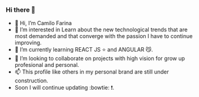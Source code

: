 ### Hi there 👋
- 👋 Hi, I’m Camilo Farina 
- 👀 I’m interested in Learn about the new technological trends that are most demanded 
and that converge with the passion I have to continue improving.
- 🌱 I’m currently learning  REACT JS :star: and ANGULAR :smirk_cat:.
- 💞 I’m looking to collaborate on projects with high vision for grow up profesional and personal.
- 📫 This profile like others in my personal brand are still under construction.
-  Soon I will continue updating :bowtie: :exclamation:.

<!---
CfarinaValencia/CfarinaValencia is a ✨ special ✨ repository because its `README.md` (this file) appears on your GitHub profile.
You can click the Preview link to take a look at your changes.

<!--
**CfarinaValencia/CfarinaValencia** is a ✨ _special_ ✨ repository because its `README.md` (this file) appears on your GitHub profile.

Here are some ideas to get you started:

- 🔭 I’m currently working on ...
- 🌱 I’m currently learning ...
- 👯 I’m looking to collaborate on ...
- 🤔 I’m looking for help with ...
- 💬 Ask me about ...
- 📫 How to reach me: ...
- 😄 Pronouns: ...
- ⚡ Fun fact: ...
-->

